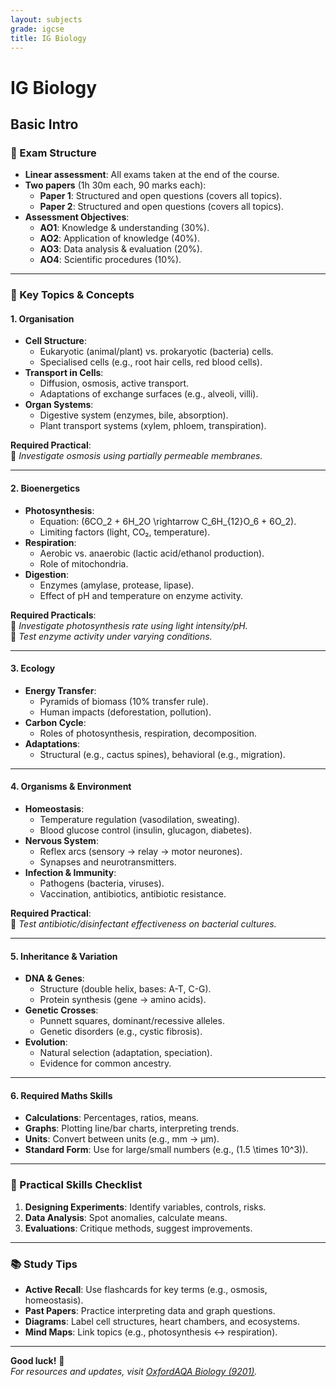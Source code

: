 ```yaml
---
layout: subjects
grade: igcse
title: IG Biology
---
```


# IG Biology

## Basic Intro

### 📝 Exam Structure
- **Linear assessment**: All exams taken at the end of the course.
- **Two papers** (1h 30m each, 90 marks each):
  - **Paper 1**: Structured and open questions (covers all topics).
  - **Paper 2**: Structured and open questions (covers all topics).
- **Assessment Objectives**:
  - **AO1**: Knowledge & understanding (30%).
  - **AO2**: Application of knowledge (40%).
  - **AO3**: Data analysis & evaluation (20%).
  - **AO4**: Scientific procedures (10%).

---

### 🌱 Key Topics & Concepts

#### 1. **Organisation**
- **Cell Structure**:
  - Eukaryotic (animal/plant) vs. prokaryotic (bacteria) cells.
  - Specialised cells (e.g., root hair cells, red blood cells).
- **Transport in Cells**:
  - Diffusion, osmosis, active transport.
  - Adaptations of exchange surfaces (e.g., alveoli, villi).
- **Organ Systems**:
  - Digestive system (enzymes, bile, absorption).
  - Plant transport systems (xylem, phloem, transpiration).

**Required Practical**:  
🔬 *Investigate osmosis using partially permeable membranes.*

---

#### 2. **Bioenergetics**
- **Photosynthesis**:
  - Equation: \(6CO_2 + 6H_2O \rightarrow C_6H_{12}O_6 + 6O_2\).
  - Limiting factors (light, CO₂, temperature).
- **Respiration**:
  - Aerobic vs. anaerobic (lactic acid/ethanol production).
  - Role of mitochondria.
- **Digestion**:
  - Enzymes (amylase, protease, lipase).
  - Effect of pH and temperature on enzyme activity.

**Required Practicals**:  
🔬 *Investigate photosynthesis rate using light intensity/pH.*  
🔬 *Test enzyme activity under varying conditions.*

---

#### 3. **Ecology**
- **Energy Transfer**:
  - Pyramids of biomass (10% transfer rule).
  - Human impacts (deforestation, pollution).
- **Carbon Cycle**:
  - Roles of photosynthesis, respiration, decomposition.
- **Adaptations**:
  - Structural (e.g., cactus spines), behavioral (e.g., migration).

---

#### 4. **Organisms & Environment**
- **Homeostasis**:
  - Temperature regulation (vasodilation, sweating).
  - Blood glucose control (insulin, glucagon, diabetes).
- **Nervous System**:
  - Reflex arcs (sensory → relay → motor neurones).
  - Synapses and neurotransmitters.
- **Infection & Immunity**:
  - Pathogens (bacteria, viruses).
  - Vaccination, antibiotics, antibiotic resistance.

**Required Practical**:  
🔬 *Test antibiotic/disinfectant effectiveness on bacterial cultures.*

---

#### 5. **Inheritance & Variation**
- **DNA & Genes**:
  - Structure (double helix, bases: A-T, C-G).
  - Protein synthesis (gene → amino acids).
- **Genetic Crosses**:
  - Punnett squares, dominant/recessive alleles.
  - Genetic disorders (e.g., cystic fibrosis).
- **Evolution**:
  - Natural selection (adaptation, speciation).
  - Evidence for common ancestry.

---

#### 6. **Required Maths Skills**
- **Calculations**: Percentages, ratios, means.
- **Graphs**: Plotting line/bar charts, interpreting trends.
- **Units**: Convert between units (e.g., mm → μm).
- **Standard Form**: Use for large/small numbers (e.g., \(1.5 \times 10^3\)).

---

### 🧪 Practical Skills Checklist
1. **Designing Experiments**: Identify variables, controls, risks.
2. **Data Analysis**: Spot anomalies, calculate means.
3. **Evaluations**: Critique methods, suggest improvements.

---

### 📚 Study Tips
- **Active Recall**: Use flashcards for key terms (e.g., osmosis, homeostasis).
- **Past Papers**: Practice interpreting data and graph questions.
- **Diagrams**: Label cell structures, heart chambers, and ecosystems.
- **Mind Maps**: Link topics (e.g., photosynthesis ↔ respiration).

---

**Good luck!** 🌟  
*For resources and updates, visit [OxfordAQA Biology (9201)](https://oxfordaqa.com/9201).*